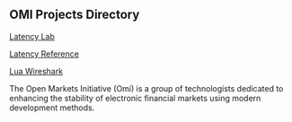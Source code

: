 ## OMI Projects Directory

[Latency Lab](https://github.com/Open-Markets-Initiative/latency-lab "Composable tools for latency Measurement")

[Latency Reference](https://github.com/Open-Markets-Initiative/latency-reference "Latency reference articles and links")

[Lua Wireshark](https://github.com/Open-Markets-Initiative/wireshark-lua "Source generated lua Wireshark dissectors")

The Open Markets Initiative (Omi) is a group of technologists dedicated to enhancing the stability of electronic financial markets using modern development methods.
